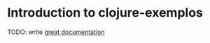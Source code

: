 # Introduction to clojure-exemplos

TODO: write [great documentation](http://jacobian.org/writing/what-to-write/)
